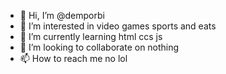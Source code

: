- 👋 Hi, I’m @demporbi
- 👀 I’m interested in video games sports and eats  
- 🌱 I’m currently learning html ccs js
- 💞️ I’m looking to collaborate on nothing
- 📫 How to reach me no lol
